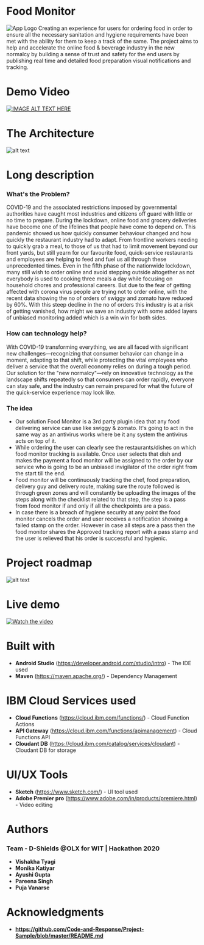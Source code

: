 # Food Monitor
![App Logo](https://github.com/vishakha-tyagi-olx/FoodMonitor/blob/master/Food%20Monitor_app%20icon.png)
Creating an experience for users for ordering food in order to ensure all the necessary sanitation and hygiene requirements have been met with the ability for them to keep a track of the same. The project aims to help and accelerate the online food & beverage industry in the new normalcy by building a sense of trust and safety for the end users by publishing real time and detailed food preparation visual notifications and tracking.
# Demo Video
[![IMAGE ALT TEXT HERE](http://img.youtube.com/vi/bDvlOGKD_T0/maxresdefault.jpg)](https://youtu.be/bDvlOGKD_T0)
# The Architecture
![alt text](https://github.com/vishakha-tyagi-olx/FoodMonitor/blob/master/ArchitectureDiagram.png)
# Long description
### What's the Problem?
COVID-19 and the associated restrictions imposed by governmental authorities have caught most industries and citizens off guard with little or no time to prepare. 
During the lockdown, online food and grocery deliveries have become one of the lifelines that people have come to depend on. 
This pandemic showed us how quickly consumer behaviour changed and how quickly the restaurant industry had to adapt. 
From frontline workers needing to quickly grab a meal, to those of us that had to limit movement beyond our front yards, but still yearn for our favourite food, quick-service restaurants and employees are helping to feed and fuel us all through these unprecedented times. 
Even in the fifth phase of the nationwide lockdown, many still wish to order online and avoid stepping outside altogether as not everybody is used to cooking three meals a day while focusing on household chores and professional careers. 
But due to the fear of getting affected with corona virus people are trying not to order online, with the recent data showing the no of orders of swiggy and zomato have reduced by 60%.
With this steep decline in the no of orders this industry is at a risk of getting vanished, how might we save an industry with some added layers of unbiased monitoring added which is a win win for both sides.
### How can technology help?
With COVID-19 transforming everything, we are all faced with significant new challenges—recognizing that consumer behavior can change in a moment, adapting to that shift, while protecting the vital employees who deliver a service that the overall economy relies on during a tough period. Our solution for the "new normalcy"—rely on innovative technology as the landscape shifts repeatedly so that consumers can order rapidly, everyone can stay safe, and the industry can remain prepared for what the future of the quick-service experience may look like.
### The idea

- Our solution Food Monitor is a 3rd party plugin idea that any food delivering service can use like swiggy & zomato. It's going to act in the same way as an antivirus works where be it any system the antivirus acts on top of it.
- While ordering the user can clearly see the restaurants/dishes on which food monitor tracking is available. Once user selects that dish and makes the payment a food monitor will be assigned to the order by our service who is going to be an unbiased invigilator of the order right from the start till the end. 
- Food monitor will be continuously tracking the chef, food preparation, delivery guy and delivery route, making sure the route followed is through green zones and will constantly be uploading the images of the steps along with the checklist related to that step, the step is a pass from food monitor if and only if all the checkpoints are a pass.
- In case there is a breach of hygiene security at any point the food monitor cancels the order and user receives a notification showing a failed stamp on the order.
However in case all steps are a pass then the food monitor shares the Approved tracking report with a pass stamp and the user is relieved that his order is successful and hygienic.
# Project roadmap
![alt text](https://github.com/vishakha-tyagi-olx/FoodMonitor/blob/master/roadmap.png)
# Live demo
[![Watch the video](https://img.youtube.com/vi/T-D1KVIuvjA/maxresdefault.jpg)](https://youtu.be/T-D1KVIuvjA)
# Built with
* **Android Studio** (https://developer.android.com/studio/intro) - The IDE used
* **Maven** (https://maven.apache.org/) - Dependency Management 
# IBM Cloud Services used
* **Cloud Functions** (https://cloud.ibm.com/functions/) - Cloud Function Actions
* **API Gateway** (https://cloud.ibm.com/functions/apimanagement) - Cloud Functions API
* **Cloudant DB** (https://cloud.ibm.com/catalog/services/cloudant) - Cloudant DB for storage 
# UI/UX Tools
* **Sketch** (https://www.sketch.com/) - UI tool used
* **Adobe Premier pro** (https://www.adobe.com/in/products/premiere.html) - Video editing
# Authors
### Team - D-Shields @OLX for WIT | Hackathon 2020
* **Vishakha Tyagi**
* **Monika Katiyar**
* **Ayushi Gupta**
* **Pareena Singh**
* **Puja Vanarse**
# Acknowledgments
* **https://github.com/Code-and-Response/Project-Sample/blob/master/README.md**
